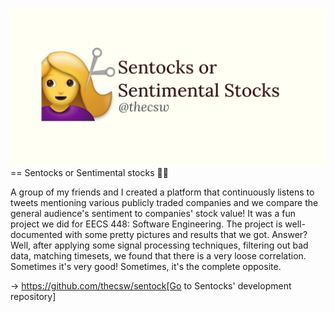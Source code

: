 ![preview](./preview.png)
== Sentocks or Sentimental stocks 💇‍♀️

A group of my friends and I created a platform that continuously listens
to tweets mentioning various publicly traded companies and we compare
the general audience's sentiment to companies' stock value! It was a fun
project we did for EECS 448: Software Engineering. The project is
well-documented with some pretty pictures and results that we got.
Answer? Well, after applying some signal processing techniques,
filtering out bad data, matching timesets, we found that there is a very
loose correlation. Sometimes it's very good! Sometimes, it's the
complete opposite.

-> https://github.com/thecsw/sentock[Go to Sentocks' development
repository]
